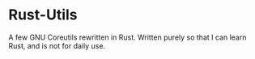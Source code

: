 # Rust-Utils


A few GNU Coreutils rewritten in Rust. Written purely so that I can learn Rust, and is not for daily use.
